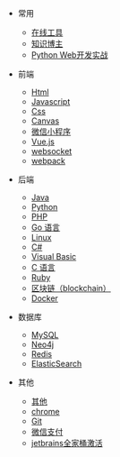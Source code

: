 - 常用
  - [在线工具](doc/tools.md)
  - [知识博主](/doc/nav.md)
  - [Python Web开发实战](/blog/python-web/index.md)
- 前端

  - [Html](doc/html.md)
  - [Javascript](doc/javascript.md)
  - [Css](doc/css.md)
  - [Canvas](doc/canvas.md)
  - [微信小程序](doc/miniprogram.md)
  - [Vue.js](doc/vue.md)
  - [websocket](blog/websocket/index.md)
  - [webpack](doc/webpack.md)

- 后端

  - [Java](doc/java.md)
  - [Python](doc/python.md)
  - [PHP](doc/php.md)
  - [Go 语言](doc/go.md)
  - [Linux](doc/linux.md)
  - [C#](doc/csharp.md)
  - [Visual Basic](doc/visual-basic.md)
  - [C 语言](doc/c.md)
  - [Ruby](doc/ruby.md)
  - [区块链（blockchain）](doc/blockchain.md)
  - [Docker](/doc/docker.md)

- 数据库

  - [MySQL](doc/mysql.md)
  - [Neo4j](doc/neo4j.md)
  - [Redis](doc/redis.md)
  - [ElasticSearch](blog/elasticsearch/index.md)

- 其他
  - [其他](doc/index.md)
  - [chrome](doc/chrome.md)
  - [Git](doc/git.md)
  - [微信支付](blog/pay/weixin-pay.md)
  - [jetbrains全家桶激活](/doc/jetbrains.md)